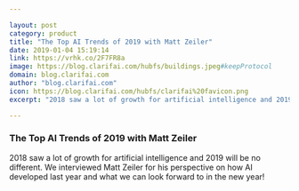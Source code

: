 ```yaml
---

layout: post
category: product
title: "The Top AI Trends of 2019 with Matt Zeiler"
date: 2019-01-04 15:19:14
link: https://vrhk.co/2F7FR8a
image: https://blog.clarifai.com/hubfs/buildings.jpeg#keepProtocol
domain: blog.clarifai.com
author: "blog.clarifai.com"
icon: https://blog.clarifai.com/hubfs/clarifai%20favicon.png
excerpt: "2018 saw a lot of growth for artificial intelligence and 2019 will be no different. We interviewed Matt Zeiler for his perspective on how AI developed last year and what we can look forward to in the new year!"

---
```


### The Top AI Trends of 2019 with Matt Zeiler

2018 saw a lot of growth for artificial intelligence and 2019 will be no different. We interviewed Matt Zeiler for his perspective on how AI developed last year and what we can look forward to in the new year!
